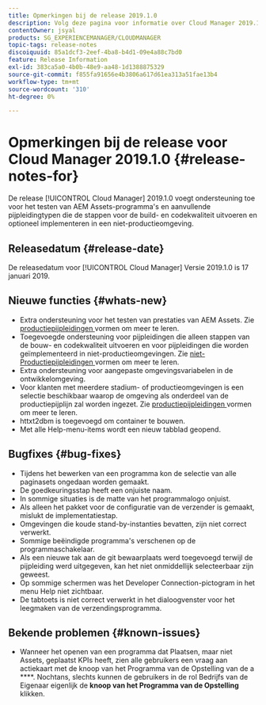```yaml
---
title: Opmerkingen bij de release 2019.1.0
description: Volg deze pagina voor informatie over Cloud Manager 2019.1.0.
contentOwner: jsyal
products: SG_EXPERIENCEMANAGER/CLOUDMANAGER
topic-tags: release-notes
discoiquuid: 85a1dcf3-2eef-4ba8-b4d1-09e4a88c7bd0
feature: Release Information
exl-id: 383ca5a0-4b0b-48e9-aa48-1d1388875329
source-git-commit: f855fa91656e4b3806a617d61ea313a51fae13b4
workflow-type: tm+mt
source-wordcount: '310'
ht-degree: 0%

---
```


# Opmerkingen bij de release voor Cloud Manager 2019.1.0 {#release-notes-for}

De release [!UICONTROL Cloud Manager] 2019.1.0 voegt ondersteuning toe voor het testen van AEM Assets-programma&#39;s en aanvullende pijpleidingtypen die de stappen voor de build- en codekwaliteit uitvoeren en optioneel implementeren in een niet-productieomgeving.

## Releasedatum {#release-date}

De releasedatum voor [!UICONTROL Cloud Manager] Versie 2019.1.0 is 17 januari 2019.

## Nieuwe functies {#whats-new}

* Extra ondersteuning voor het testen van prestaties van AEM Assets. Zie [ productiepijpleidingen ](/help/using/production-pipelines.md) vormen om meer te leren.
* Toegevoegde ondersteuning voor pijpleidingen die alleen stappen van de bouw- en codekwaliteit uitvoeren en voor pijpleidingen die worden geïmplementeerd in niet-productieomgevingen. Zie [ niet-Productiepijpleidingen ](/help/using/non-production-pipelines.md) vormen om meer te leren.
* Extra ondersteuning voor aangepaste omgevingsvariabelen in de ontwikkelomgeving.
* Voor klanten met meerdere stadium- of productieomgevingen is een selectie beschikbaar waarop de omgeving als onderdeel van de productiepijplijn zal worden ingezet. Zie [ productiepijpleidingen ](/help/using/production-pipelines.md) vormen om meer te leren.
* httxt2dbm is toegevoegd om container te bouwen.
* Met alle Help-menu-items wordt een nieuw tabblad geopend.

## Bugfixes {#bug-fixes}

* Tijdens het bewerken van een programma kon de selectie van alle paginasets ongedaan worden gemaakt.
* De goedkeuringsstap heeft een onjuiste naam.
* In sommige situaties is de matte van het programmalogo onjuist.
* Als alleen het pakket voor de configuratie van de verzender is gemaakt, mislukt de implementatiestap.
* Omgevingen die koude stand-by-instanties bevatten, zijn niet correct verwerkt.
* Sommige beëindigde programma&#39;s verschenen op de programmaschakelaar.
* Als een nieuwe tak aan de git bewaarplaats werd toegevoegd terwijl de pijpleiding werd uitgegeven, kan het niet onmiddellijk selecteerbaar zijn geweest.
* Op sommige schermen was het Developer Connection-pictogram in het menu Help niet zichtbaar.
* De tabtoets is niet correct verwerkt in het dialoogvenster voor het leegmaken van de verzendingsprogramma.

## Bekende problemen {#known-issues}

* Wanneer het openen van een programma dat Plaatsen, maar niet Assets, geplaatst KPIs heeft, zien alle gebruikers een vraag aan actiekaart met de knoop van het Programma van de Opstelling van de a ****. Nochtans, slechts kunnen de gebruikers in de rol Bedrijfs van de Eigenaar eigenlijk de **knoop van het Programma van de Opstelling** klikken.
